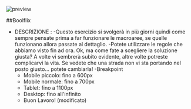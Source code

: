 ![preview](./.github/preview.png) 

##Boolflix

- DESCRIZIONE :
    -Questo esercizio si svolgerà in più giorni quindi come sempre pensate prima a far funzionare le macroaree, se quelle funzionano allora passate al dettaglio.
    -Potete utilizzare le regole che abbiamo visto fin ad ora. Ok, ma come fate a scegliere la soluzione giusta? A volte vi sembrerà subito evidente, altre volte potreste complicarvi la vita. Se vedete che una strada non vi sta portando nel          posto giusto... potete cambiarla!
-Breakpoint
    - Mobile piccolo: fino a 600px
    - Mobile normale: fino a 700px
    - Tablet: fino a 1100px
    - Desktop: fino all'infinito
    - Buon Lavoro! (modificato) 
